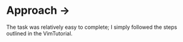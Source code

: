 # Approach ->
The task was relatively easy to complete; I simply followed the steps outlined in the VimTutorial.
